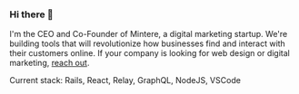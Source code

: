 ### Hi there 👋

I'm the CEO and Co-Founder of Mintere, a digital marketing startup. We're building tools that will revolutionize how businesses find and interact with their customers online. If your company is looking for web design or digital marketing, [reach out](https://mintere.com/work-together).

Current stack: Rails, React, Relay, GraphQL, NodeJS, VSCode
